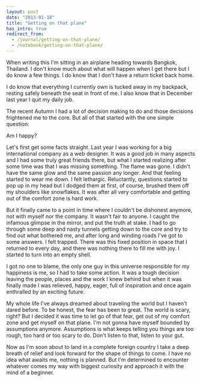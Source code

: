 ```yaml
---
layout: post
date: "2013-01-18"
title: "Getting on that plane"
has_intro: true
redirect_from:
  - /journal/getting-on-that-plane/
  - /notebook/getting-on-that-plane/
---
```


When writing this I'm sitting in an airplane heading towards Bangkok, Thailand. I don't know much about what will happen when I get there but I do know a few things. I do know that I don't have a return ticket back home.

I do know that everything I currently own is tucked away in my backpack, resting safely beneath the seat in front of me. I also know that in December last year I quit my daily job.

The recent Autumn I had a lot of decision making to do and those decisions frightened me to the core. But all of that started with the one simple question:

Am I happy?

Let's first get some facts straight. Last year I was working for a big international company as a web designer. It was a good job in many aspects and I had some truly great friends there, but what I started realizing after some time was that I was missing something. The flame was gone. I didn't have the same glow and the same passion any longer. And that feeling started to wear me down. I felt lethargic. Reluctantly, questions started to pop up in my head but I dodged them at first, of course, brushed them off my shoulders like snowflakes. It was after all very comfortable and getting out of the comfort zone is hard work.

But it finally came to a point in time where I couldn't be dishonest anymore, not with myself nor the company. It wasn't fair to anyone. I caught the infamous glimpse in the mirror, and put the truth at stake. I had to go through some deep and nasty tunnels getting down to the core and try to find out what bothered me, and after long and winding roads I've got to some answers. I felt trapped. There was this fixed position in space that I returned to every day, and there was nothing there to fill me with joy. I started to turn into an empty shell.

I got no one to blame, the only one guy in this universe responsible for my happiness is me, so I had to take some action. It was a tough decision leaving the people, places and the work I knew behind but when it was finally made I was relieved, happy, eager, full of inspiration and once again enthralled by an exciting future.

My whole life I've always dreamed about traveling the world but I haven't dared before. To be honest, the fear has been to great. The world is scary, right? But I decided it was time to let go of that fear, get out of my comfort zone and get myself on that plane. I'm not gonna have myself bounded by assumptions anymore. Assumptions is what keeps telling you things are too rough, too hard or too scary to do. Don't listen to that, listen to your gut.

Now as I'm soon about to land in a complete foreign country I take a deep breath of relief and look forward for the shape of things to come. I have no idea what awaits me, nothing is planned. But I'm determined to encounter whatever comes my way with biggest curiosity and approach it with the mind of a beginner.
